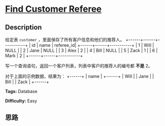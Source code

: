 # [Find Customer Referee][title]

## Description

给定表 `customer` ，里面保存了所有客户信息和他们的推荐人。
            +------+------+-----------+    | id   | name | referee_id|    +------+------+-----------+    |    1 | Will |      NULL |    |    2 | Jane |      NULL |    |    3 | Alex |         2 |    |    4 | Bill |      NULL |    |    5 | Zack |         1 |    |    6 | Mark |         2 |    +------+------+-----------+    

写一个查询语句，返回一个客户列表，列表中客户的推荐人的编号都 **不是** 2。

对于上面的示例数据，结果为：
            +------+    | name |    +------+    | Will |    | Jane |    | Bill |    | Zack |    +------+    


**Tags:** Database

**Difficulty:** Easy

## 思路

[title]: https://leetcode-cn.com/problems/find-customer-referee
